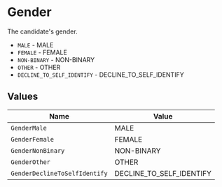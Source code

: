# Gender

The candidate's gender.

* `MALE` - MALE
* `FEMALE` - FEMALE
* `NON-BINARY` - NON-BINARY
* `OTHER` - OTHER
* `DECLINE_TO_SELF_IDENTIFY` - DECLINE_TO_SELF_IDENTIFY


## Values

| Name                          | Value                         |
| ----------------------------- | ----------------------------- |
| `GenderMale`                  | MALE                          |
| `GenderFemale`                | FEMALE                        |
| `GenderNonBinary`             | NON-BINARY                    |
| `GenderOther`                 | OTHER                         |
| `GenderDeclineToSelfIdentify` | DECLINE_TO_SELF_IDENTIFY      |